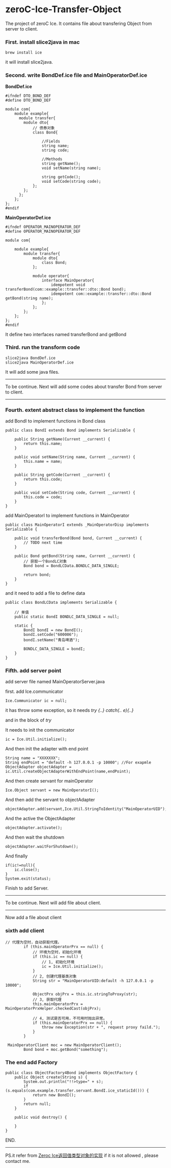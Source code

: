 # zeroC-Ice-Transfer-Object
The project of zeroC Ice. It contains file about transfering Object from server to client.

### First. install slice2java in mac

```
brew install ice
```

it will install slice2java.

### Second. write BondDef.ice file and MainOperatorDef.ice

**BondDef.ice**
```
#ifndef DTO_BOND_DEF
#define DTO_BOND_DEF

module com{
    module example{
      module transfer{
        module dto{
            // 债券对象
            class Bond{

                //Fields
                string name;
                string code;

                //Methods
                string getName();
                void setName(string name);

                string getCode();
                void setCode(string code);
            };
        };
      };
    };
};
#endif
```

**MainOperatorDef.ice**
```
#ifndef OPERATOR_MAINOPERATOR_DEF
#define OPERATOR_MAINOPERATOR_DEF

module com{

    module example{
        module transfer{
            module dto{
                class Bond;
            };

            module operator{
                interface MainOperator{
                    idempotent void transferBond(com::example::transfer::dto::Bond bond);
                    idempotent com::example::transfer::dto::Bond getBond(string name);
                };
            };
        };
    };
};
#endif
```

It define two interfaces named transferBond and getBond

### Third. run the transform code

```
slice2java BondDef.ice
slice2java MainOperatorDef.ice
```

It will add some java files.

***

To be continue. Next will add some codes about transfer Bond from server to client.

***

### Fourth. extent abstract class to implement the function

add BondI to implement functions in Bond class

```
public class BondI extends Bond implements Serializable {

    public String getName(Current __current) {
        return this.name;
    }

    public void setName(String name, Current __current) {
        this.name = name;
    }

    public String getCode(Current __current) {
        return this.code;
    }

    public void setCode(String code, Current __current) {
        this.code = code;
    }
}
```

add MainOperatorI to implement functions in MainOperator

```
public class MainOperatorI extends _MainOperatorDisp implements Serializable {

    public void transferBond(Bond bond, Current __current) {
        // TODO next time
    }

    public Bond getBond(String name, Current __current) {
        // 获取一个BondLC对象
        Bond bond = BondLCData.BONDLC_DATA_SINGLE;

        return bond;
    }
}
```

and it need to add a file to define data

```
public class BondLCData implements Serializable {

    // 单值
    public static BondI BONDLC_DATA_SINGLE = null;

    static {
        BondI bondI = new BondI();
        bondI.setCode("600006");
        bondI.setName("青岛啤酒");

        BONDLC_DATA_SINGLE = bondI;
    }
}
```

### Fifth. add server point

add server file named MainOperatorServer.java

first. add Ice.communicator
```
Ice.Communicator ic = null;
```
it has throw some exception, so it needs *try {..} catch(.. e){..}*

and in the block of *try*

It needs to init the communicator
```
ic = Ice.Util.initialize();
```
And then init the adapter with end point
```
String name = "XXXXXXX";
String endPoint = "default -h 127.0.0.1 -p 10000"; //For exapmle
ObjectAdapter objectAdapter = ic.Util.createObjectAdapterWithEndPoint(name,endPoint);
```

And then create servant for mainOperator
```
Ice.Object servant = new MainOperatorI();
```

And then add the servant to objectAdapter
```
objectAdapter.add(servant,Ice.Util.StringToIdentity("MainOperatorUID");
```

And the active the ObjectAdapter
```
objectAdapter.activate();
```

And then wait the shutdown

```
objectAdapter.waitForShutdown();
```

And finally
```
if(ic!=null){
    ic.close();
}
System.exit(status);
```

Finish to add Server.

***

To be continue. Next will add file about client.

***

Now add a file about client

### sixth add client

```
// 代理为空时，自动获取代理。
        if (this.mainOperatorPrx == null) {
            // 环境为空时，初始化环境
            if (this.ic == null) {
                // 1, 初始化环境
                ic = Ice.Util.initialize();
            }
            // 2, 创建代理基类对象
            String str = "MainOperatorUID:default -h 127.0.0.1 -p 10000";

            ObjectPrx objPrx = this.ic.stringToProxy(str);
            // 3, 获取代理
            this.mainOperatorPrx = MainOperatorPrxHelper.checkedCast(objPrx);

            // 4, 测试是否可用，不可用时抛出异常。
            if (this.mainOperatorPrx == null) {
                throw new Exception(str + ", request proxy faild.");
            }
        }
```
```
 MainOperatorClient moc = new MainOperatorClient();
        Bond bond = moc.getBond("something");
```
 
 
### The end add Factory

```
public class ObjectFactory4Bond implements ObjectFactory {
    public Object create(String s) {
        System.out.println("!!>type=" + s);
        if (s.equals(com.example.transfer.servant.BondI.ice_staticId())) {
            return new BondI();
        }
        return null;
    }

    public void destroy() {

    }
}
```

END.

***

PS.it refer from [Zeroc Ice返回值类型对象的实现](http://www.2cto.com/kf/201107/97871.html "Page Link")
   if it is not allowed , please contact me.
